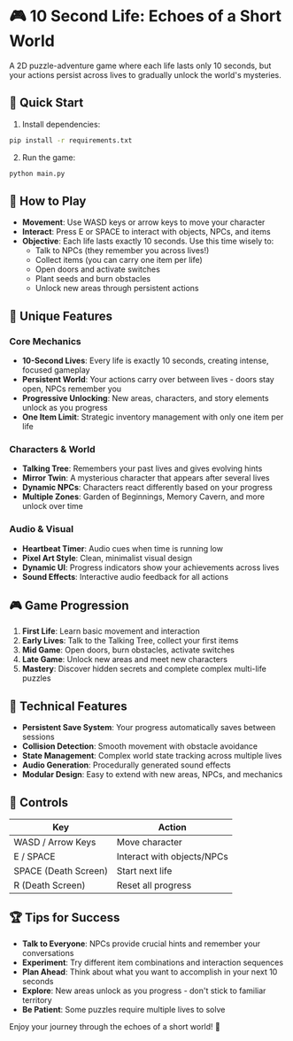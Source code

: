 # 🎮 10 Second Life: Echoes of a Short World

A 2D puzzle-adventure game where each life lasts only 10 seconds, but your actions persist across lives to gradually unlock the world's mysteries.

## 🚀 Quick Start

1. Install dependencies:
```bash
pip install -r requirements.txt
```

2. Run the game:
```bash
python main.py
```

## 🎯 How to Play

- **Movement**: Use WASD keys or arrow keys to move your character
- **Interact**: Press E or SPACE to interact with objects, NPCs, and items
- **Objective**: Each life lasts exactly 10 seconds. Use this time wisely to:
  - Talk to NPCs (they remember you across lives!)
  - Collect items (you can carry one item per life)
  - Open doors and activate switches
  - Plant seeds and burn obstacles
  - Unlock new areas through persistent actions

## 🌟 Unique Features

### Core Mechanics
- **10-Second Lives**: Every life is exactly 10 seconds, creating intense, focused gameplay
- **Persistent World**: Your actions carry over between lives - doors stay open, NPCs remember you
- **Progressive Unlocking**: New areas, characters, and story elements unlock as you progress
- **One Item Limit**: Strategic inventory management with only one item per life

### Characters & World
- **Talking Tree**: Remembers your past lives and gives evolving hints
- **Mirror Twin**: A mysterious character that appears after several lives
- **Dynamic NPCs**: Characters react differently based on your progress
- **Multiple Zones**: Garden of Beginnings, Memory Cavern, and more unlock over time

### Audio & Visual
- **Heartbeat Timer**: Audio cues when time is running low
- **Pixel Art Style**: Clean, minimalist visual design
- **Dynamic UI**: Progress indicators show your achievements across lives
- **Sound Effects**: Interactive audio feedback for all actions

## 🎮 Game Progression

1. **First Life**: Learn basic movement and interaction
2. **Early Lives**: Talk to the Talking Tree, collect your first items
3. **Mid Game**: Open doors, burn obstacles, activate switches
4. **Late Game**: Unlock new areas and meet new characters
5. **Mastery**: Discover hidden secrets and complete complex multi-life puzzles

## 🔧 Technical Features

- **Persistent Save System**: Your progress automatically saves between sessions
- **Collision Detection**: Smooth movement with obstacle avoidance
- **State Management**: Complex world state tracking across multiple lives
- **Audio Generation**: Procedurally generated sound effects
- **Modular Design**: Easy to extend with new areas, NPCs, and mechanics

## 🎯 Controls

| Key | Action |
|-----|--------|
| WASD / Arrow Keys | Move character |
| E / SPACE | Interact with objects/NPCs |
| SPACE (Death Screen) | Start next life |
| R (Death Screen) | Reset all progress |

## 🏆 Tips for Success

- **Talk to Everyone**: NPCs provide crucial hints and remember your conversations
- **Experiment**: Try different item combinations and interaction sequences
- **Plan Ahead**: Think about what you want to accomplish in your next 10 seconds
- **Explore**: New areas unlock as you progress - don't stick to familiar territory
- **Be Patient**: Some puzzles require multiple lives to solve

Enjoy your journey through the echoes of a short world! 🌟
